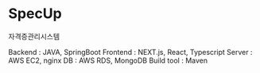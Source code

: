 # SpecUp
자격증관리시스템

Backend : JAVA, SpringBoot
Frontend : NEXT.js, React, Typescript
Server : AWS EC2, nginx
DB : AWS RDS, MongoDB
Build tool : Maven

